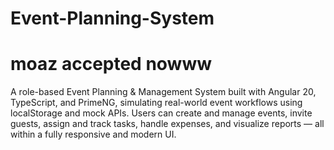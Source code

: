 # Event-Planning-System
# moaz accepted nowww
A role-based Event Planning &amp; Management System built with Angular 20, TypeScript, and PrimeNG, simulating real-world event workflows using localStorage and mock APIs. Users can create and manage events, invite guests, assign and track tasks, handle expenses, and visualize reports — all within a fully responsive and modern UI.
